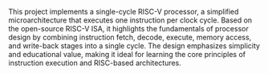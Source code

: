 This project implements a single-cycle RISC-V processor, a simplified microarchitecture that executes one instruction per clock cycle. Based on the open-source RISC-V ISA, it highlights the fundamentals of processor design by combining instruction fetch, decode, execute, memory access, and write-back stages into a single cycle. The design emphasizes simplicity and educational value, making it ideal for learning the core principles of instruction execution and RISC-based architectures.